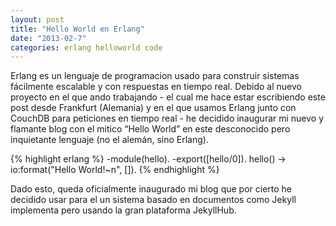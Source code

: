```yaml
---
layout: post
title: "Hello World en Erlang"
date: "2013-02-7"
categories: erlang helloworld code
---
```


Erlang es un lenguaje de programacion usado para construir sistemas fácilmente escalable y con respuestas en tiempo real.<!--more--> Debido al nuevo proyecto en el que ando trabajando - el cual me hace estar escribiendo este post desde Frankfurt (Alemania) y en el que usamos Erlang junto con CouchDB para peticiones en tiempo real - he decidido inaugurar mi nuevo y flamante blog con el mitico “Hello World” en este desconocido pero inquietante lenguaje (no el alemán, sino Erlang).

{% highlight erlang %}
-module(hello).
-export(\[hello/0\]).
hello() -> io:format("Hello World!~n", \[\]).
{% endhighlight %}

Dado esto, queda oficialmente inaugurado mi blog que por cierto he decidido usar para el un sistema basado en documentos como Jekyll implementa pero usando la gran plataforma JekyllHub.

